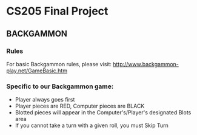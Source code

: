 # CS205 Final Project
## BACKGAMMON

### Rules
For basic Backgammon rules, please visit: http://www.backgammon-play.net/GameBasic.htm

### Specific to our Backgammon game:
- Player always goes first
- Player pieces are RED, Computer pieces are BLACK
- Blotted pieces will appear in the Computer's/Player's designated Blots area
- If you cannot take a turn with a given roll, you must Skip Turn
